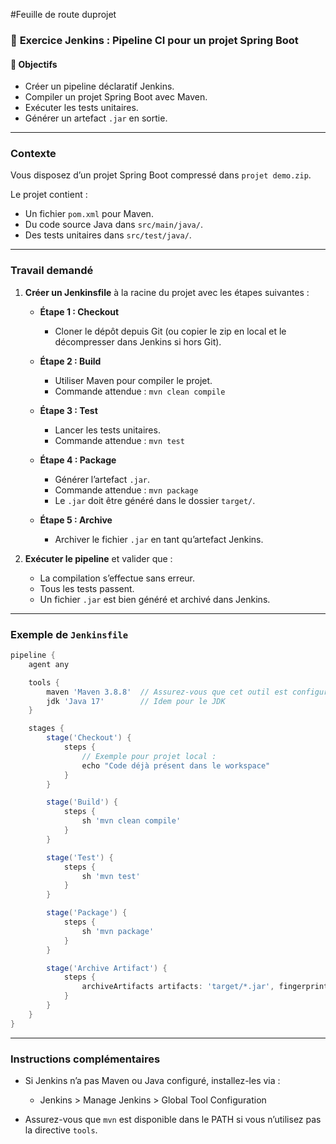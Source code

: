 #Feuille de route duprojet

### 🧪 **Exercice Jenkins : Pipeline CI pour un projet Spring Boot**

#### 🎯 Objectifs

* Créer un pipeline déclaratif Jenkins.
* Compiler un projet Spring Boot avec Maven.
* Exécuter les tests unitaires.
* Générer un artefact `.jar` en sortie.

---

###  Contexte

Vous disposez d’un projet Spring Boot compressé dans `projet demo.zip`.

Le projet contient :

* Un fichier `pom.xml` pour Maven.
* Du code source Java dans `src/main/java/`.
* Des tests unitaires dans `src/test/java/`.

---

###  Travail demandé

1. **Créer un Jenkinsfile** à la racine du projet avec les étapes suivantes :

   * **Étape 1 : Checkout**

     * Cloner le dépôt depuis Git (ou copier le zip en local et le décompresser dans Jenkins si hors Git).

   * **Étape 2 : Build**

     * Utiliser Maven pour compiler le projet.
     * Commande attendue : `mvn clean compile`

   * **Étape 3 : Test**

     * Lancer les tests unitaires.
     * Commande attendue : `mvn test`

   * **Étape 4 : Package**

     * Générer l’artefact `.jar`.
     * Commande attendue : `mvn package`
     * Le `.jar` doit être généré dans le dossier `target/`.

   * **Étape 5 : Archive**

     * Archiver le fichier `.jar` en tant qu’artefact Jenkins.

2. **Exécuter le pipeline** et valider que :

   * La compilation s’effectue sans erreur.
   * Tous les tests passent.
   * Un fichier `.jar` est bien généré et archivé dans Jenkins.

---

###  Exemple de `Jenkinsfile`

```groovy
pipeline {
    agent any

    tools {
        maven 'Maven 3.8.8'  // Assurez-vous que cet outil est configuré dans Jenkins
        jdk 'Java 17'        // Idem pour le JDK
    }

    stages {
        stage('Checkout') {
            steps {
                // Exemple pour projet local :
                echo "Code déjà présent dans le workspace"
            }
        }

        stage('Build') {
            steps {
                sh 'mvn clean compile'
            }
        }

        stage('Test') {
            steps {
                sh 'mvn test'
            }
        }

        stage('Package') {
            steps {
                sh 'mvn package'
            }
        }

        stage('Archive Artifact') {
            steps {
                archiveArtifacts artifacts: 'target/*.jar', fingerprint: true
            }
        }
    }
}
```

---

###  Instructions complémentaires

* Si Jenkins n’a pas Maven ou Java configuré, installez-les via :

  * Jenkins > Manage Jenkins > Global Tool Configuration
* Assurez-vous que `mvn` est disponible dans le PATH si vous n’utilisez pas la directive `tools`.


